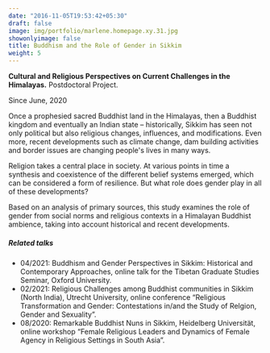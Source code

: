 ```yaml
---
date: "2016-11-05T19:53:42+05:30"
draft: false
image: img/portfolio/marlene.homepage.xy.31.jpg
showonlyimage: false
title: Buddhism and the Role of Gender in Sikkim
weight: 5
---
```


**Cultural and Religious Perspectives on Current Challenges in the Himalayas.** Postdoctoral Project.
<!--more-->

Since June, 2020

Once a prophesied sacred Buddhist land in the Himalayas, then a Buddhist kingdom and eventually an Indian state – historically, Sikkim has seen not only political but also religious changes, influences, and modifications. Even more, recent developments such as climate change, dam building activities and border issues are changing people's lives in many ways.

Religion takes a central place in society. At various points in time a synthesis and coexistence of the different belief systems emerged, which can be considered a form of resilience. But what role does gender play in all of these developments?

Based on an analysis of primary sources, this study examines the role of gender from social norms and religious contexts in a Himalayan Buddhist ambience, taking into account historical and recent developments.


##### Related talks

- 04/2021: Buddhism and Gender Perspectives in Sikkim: Historical and Contemporary Approaches, online talk for the Tibetan Graduate Studies Seminar, Oxford University.
- 02/2021: Religious Challenges among Buddhist communities in Sikkim (North India), Utrecht University, online conference “Religious Transformation and Gender: Contestations in/and the Study of Relgion, Gender and Sexuality”.
- 08/2020: Remarkable Buddhist Nuns in Sikkim, Heidelberg Universität, online workshop “Female Religious Leaders and Dynamics of Female Agency in Religious Settings in South Asia”.

